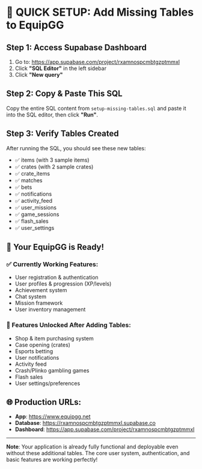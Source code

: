 # 🎯 QUICK SETUP: Add Missing Tables to EquipGG

## Step 1: Access Supabase Dashboard
1. Go to: https://app.supabase.com/project/rxamnospcmbtgzptmmxl
2. Click **"SQL Editor"** in the left sidebar
3. Click **"New query"**

## Step 2: Copy & Paste This SQL
Copy the entire SQL content from `setup-missing-tables.sql` and paste it into the SQL editor, then click **"Run"**.

## Step 3: Verify Tables Created
After running the SQL, you should see these new tables:
- ✅ items (with 3 sample items)
- ✅ crates (with 2 sample crates)  
- ✅ crate_items
- ✅ matches
- ✅ bets
- ✅ notifications
- ✅ activity_feed
- ✅ user_missions
- ✅ game_sessions
- ✅ flash_sales
- ✅ user_settings

## 🚀 Your EquipGG is Ready!

### ✅ Currently Working Features:
- User registration & authentication
- User profiles & progression (XP/levels)
- Achievement system
- Chat system
- Mission framework
- User inventory management

### 🎯 Features Unlocked After Adding Tables:
- Shop & item purchasing system
- Case opening (crates)
- Esports betting
- User notifications
- Activity feed
- Crash/Plinko gambling games
- Flash sales
- User settings/preferences

## 🌐 Production URLs:
- **App**: https://www.equipgg.net
- **Database**: https://rxamnospcmbtgzptmmxl.supabase.co
- **Dashboard**: https://app.supabase.com/project/rxamnospcmbtgzptmmxl

---

**Note**: Your application is already fully functional and deployable even without these additional tables. The core user system, authentication, and basic features are working perfectly!